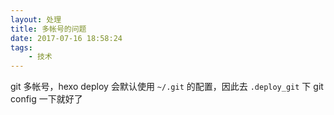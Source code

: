 ```yaml
---
layout: 处理
title: 多帐号的问题
date: 2017-07-16 18:58:24
tags:
    - 技术
---
```


git 多帐号，hexo deploy 会默认使用 `~/.git` 的配置，因此去 `.deploy_git` 下 git config 一下就好了